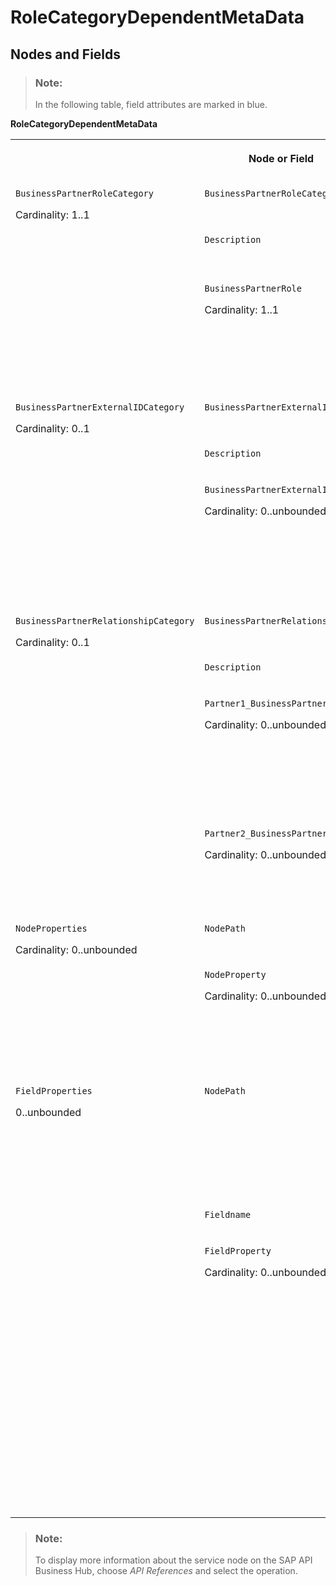 <!-- loiobfaaf02f429f47e89edfead24b370d27 -->

# RoleCategoryDependentMetaData



<a name="loiobfaaf02f429f47e89edfead24b370d27__section_m53_np5_qcb"/>

## Nodes and Fields

> ### Note:  
> In the following table, field attributes are marked in blue.

**RoleCategoryDependentMetaData**


<table>
<tr>
<th valign="top" colspan="5">

Node or Field



</th>
<th valign="top">

Description



</th>
<th valign="top">

Cardinality



</th>
</tr>
<tr>
<td valign="top" rowspan="5">

`BusinessPartnerRoleCategory`

Cardinality: 1..1



</td>
<td valign="top" colspan="4">

`BusinessPartnerRoleCategoryCode`



</td>
<td valign="top">

For example: `BUP003` 



</td>
<td valign="top">

1..1



</td>
</tr>
<tr>
<td valign="top">

`Description`



</td>
<td valign="top" colspan="3">

`languageCode`



</td>
<td valign="top">

For example: Employee



</td>
<td valign="top">

0..unbounded



</td>
</tr>
<tr>
<td valign="top" rowspan="3">

`BusinessPartnerRole`

Cardinality: 1..1



</td>
<td valign="top" colspan="3">

`BusinessPartnerRoleCode`



</td>
<td valign="top">

For example: `BBP005`



</td>
<td valign="top">

1..1



</td>
</tr>
<tr>
<td valign="top">

`Description`



</td>
<td valign="top" colspan="2">

`languageCode`



</td>
<td valign="top">

 



</td>
<td valign="top">

0..unbounded



</td>
</tr>
<tr>
<td valign="top" colspan="3">

`DefaultIndicator`



</td>
<td valign="top">

Can be *true* or *false*



</td>
<td valign="top">

 



</td>
</tr>
<tr>
<td valign="top" rowspan="5">

`BusinessPartnerExternalIDCategory`

Cardinality: 0..1



</td>
<td valign="top" colspan="4">

`BusinessPartnerExternalIDCategoryCode`



</td>
<td valign="top">

For example: `HCM030`



</td>
<td valign="top">

1..1



</td>
</tr>
<tr>
<td valign="top">

`Description`



</td>
<td valign="top" colspan="3">

`languageCode`



</td>
<td valign="top">

 



</td>
<td valign="top">

0..unbounded



</td>
</tr>
<tr>
<td valign="top" rowspan="3">

`BusinessPartnerExternalID`

Cardinality: 0..unbounded



</td>
<td valign="top" colspan="3">

`BusinessPartnerExternalIDCode`



</td>
<td valign="top">

For example: `HCM030`



</td>
<td valign="top">

1..1



</td>
</tr>
<tr>
<td valign="top">

`Description`



</td>
<td valign="top" colspan="2">

`languageCode`



</td>
<td valign="top">

 



</td>
<td valign="top">

0..unbounded



</td>
</tr>
<tr>
<td valign="top" colspan="3">

`DefaultIndicator`



</td>
<td valign="top">

The value can be either*true* or *false*



</td>
<td valign="top">

 



</td>
</tr>
<tr>
<td valign="top" rowspan="6">

`BusinessPartnerRelationshipCategory`

Cardinality: 0..1



</td>
<td valign="top" colspan="4">

`BusinessPartnerRelationshipCategoryCode`



</td>
<td valign="top">

For example: `BUR025`



</td>
<td valign="top">

1..1



</td>
</tr>
<tr>
<td valign="top" colspan="2">

`Description`



</td>
<td valign="top" colspan="2">

`languageCode`



</td>
<td valign="top">

 



</td>
<td valign="top">

0..unbounded



</td>
</tr>
<tr>
<td valign="top" rowspan="2" colspan="2">

`Partner1_BusinessPartnerCategory`

Cardinality: 0..unbounded



</td>
<td valign="top" colspan="2">

`BusinessPartnerCategoryCode`



</td>
<td valign="top">

Can be:

-   2 - Organization

-   3 - Group




</td>
<td valign="top">

1..1



</td>
</tr>
<tr>
<td valign="top">

`Description`



</td>
<td valign="top">

`languageCode`



</td>
<td valign="top">

 



</td>
<td valign="top">

0..unbounded



</td>
</tr>
<tr>
<td valign="top" rowspan="2" colspan="2">

`Partner2_BusinessPartnerCategory`

Cardinality: 0..unbounded



</td>
<td valign="top" colspan="2">

`BusinessPartnerCategoryCode`



</td>
<td valign="top">

Can be:

-   1 - Person




</td>
<td valign="top">

1..1



</td>
</tr>
<tr>
<td valign="top">

`Description`



</td>
<td valign="top">

`languageCode`



</td>
<td valign="top">

 



</td>
<td valign="top">

0..unbounded



</td>
</tr>
<tr>
<td valign="top" rowspan="3">

`NodeProperties`

Cardinality: 0..unbounded



</td>
<td valign="top" colspan="4">

`NodePath`



</td>
<td valign="top">

For example: `BUSINESS_USER`



</td>
<td valign="top">

1..1



</td>
</tr>
<tr>
<td valign="top" rowspan="2" colspan="2">

`NodeProperty`

Cardinality: 0..unbounded



</td>
<td valign="top" colspan="2">

`NodePropertyCode`



</td>
<td valign="top" rowspan="2">

Node property codes are:

-   01 - enabled

-   02 - disabled

-   03 - read only




</td>
<td valign="top">

1..1



</td>
</tr>
<tr>
<td valign="top">

`Description`



</td>
<td valign="top">

`languageCode`



</td>
<td valign="top">

0..unbounded



</td>
</tr>
<tr>
<td valign="top" rowspan="4">

`FieldProperties`

0..unbounded



</td>
<td valign="top" colspan="4">

`NodePath`



</td>
<td valign="top">

For example:

-   `BUSINESS_USER-USER-ROLE`
-   `BUSINESS_USER-USER-VALIDITY_PERIOD`
-   `BUSINESS_USER-USER_ASSIGNMENT`



</td>
<td valign="top">

1..1



</td>
</tr>
<tr>
<td valign="top" colspan="4">

`Fieldname`



</td>
<td valign="top">

Name of a field.



</td>
<td valign="top">

1..1



</td>
</tr>
<tr>
<td valign="top" rowspan="2" colspan="2">

`FieldProperty`

Cardinality: 0..unbounded



</td>
<td valign="top" colspan="2">

`FieldPropertyCode`



</td>
<td valign="top">

Node property codes are:

-   01 - enabled

-   02 - disabled

-   03 - read only

-   04 - mandatory

-   05 - enabled, read only for update

-   06 - mandatory, read only for update




</td>
<td valign="top">

1..1



</td>
</tr>
<tr>
<td valign="top">

`Description`



</td>
<td valign="top">

`languageCode`



</td>
<td valign="top">

 



</td>
<td valign="top">

0..unbounded



</td>
</tr>
</table>

> ### Note:  
> To display more information about the service node on the SAP API Business Hub, choose *API References* and select the operation.


